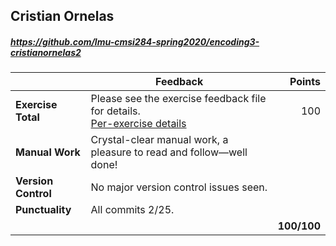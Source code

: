 

## Cristian Ornelas

##### https://github.com/lmu-cmsi284-spring2020/encoding3-cristianornelas2

| | Feedback | Points |
| --- | --- | ---: |
| **Exercise Total** | Please see the exercise feedback file for details.<br>[Per-exercise details](./exercise-feedback.tsv) | 100 |
| **Manual Work** | Crystal-clear manual work, a pleasure to read and follow—well done! |  |
| **Version Control** | No major version control issues seen. |  |
| **Punctuality** | All commits 2/25. |  |  |
|  |  | **100/100** | **Total** |
